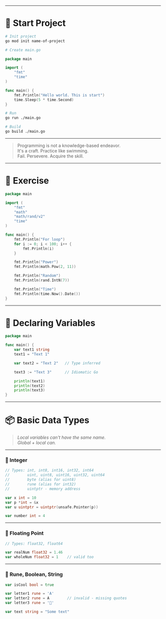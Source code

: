 
----------

# 🚀 Start Project

```bash
# Init project
go mod init name-of-project

# Create main.go

```

```go
package main

import (
	"fmt"
	"time"
)

func main() {
	fmt.Println("Hello world. This is start")
	time.Sleep(5 * time.Second)
}

```

```bash
# Run
go run ./main.go

# Build
go build ./main.go

```

----------

> Programming is not a knowledge-based endeavor.  
> It's a craft. Practice like swimming.  
> Fail. Persevere. Acquire the skill.

----------

# 🧠 Exercise

```go
package main

import (
	"fmt"
	"math"
	"math/rand/v2"
	"time"
)

func main() {
	fmt.Println("For loop")
	for i := 0; i < 100; i++ {
		fmt.Println(i)
	}

	fmt.Println("Power")
	fmt.Println(math.Pow(2, 11))

	fmt.Println("Random")
	fmt.Println(rand.IntN(7))

	fmt.Println("Time")
	fmt.Println(time.Now().Date())
}

```

----------

# 📝 Declaring Variables

```go
package main

func main() {
	var text1 string
	text1 = "Text 1"

	var text2 = "Text 2"   // Type inferred

	text3 := "Text 3"      // Idiomatic Go

	println(text1)
	println(text2)
	println(text3)
}

```

----------

# 📦 Basic Data Types

> _Local variables can't have the same name._  
> _Global + local can._

----------

### 🔢 Integer

```go
// Types: int, int8, int16, int32, int64
//        uint, uint8, uint16, uint32, uint64
//        byte (alias for uint8)
//        rune (alias for int32)
//        uintptr - memory address

var x int = 10
var p *int = &x
var u uintptr = uintptr(unsafe.Pointer(p))

var number int = 4

```

----------

### 🔣 Floating Point

```go
// Types: float32, float64

var realNum float32 = 1.46
var wholeNum float32 = 1    // valid too

```

----------

### 🎯 Rune, Boolean, String

```go
var isCool bool = true

var letter1 rune = 'A'
var letter2 rune = A        // invalid - missing quotes
var letter3 rune = '🦁'

var text string = "Some text"

```
